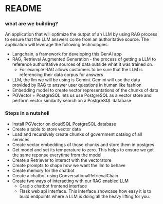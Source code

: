 # README

### what are we building?
An application that will optimize the output of an LLM by using RAG process to ensure that the LLM answers come from an authoritative source. 
The application will leverage the following technologies: 
- Langchain, a framework for developing this GenAI app
- RAG, Retrieval Augmented Generation - the process of getting a LLM to reference authoritative sources of data outside what it was trained on.
    - For example RAG allows customers to be sure that the LLM is referencing their data corpus for answers
- LLM, the llm we will be using is Gemini. Gemini will use the data provided by RAG to answer user questions in human like fashion
- Embedding model to create vector representations of the chunks of data
- PGVector + PostgreSQL lets us use PostgreSQL as a vector store and perform vector similarity search on a PostgreSQL database

### Steps in a nutshell
- Install PGVector on cloudSQL PostgreSQL database
- Create a table to store vector data
- Load and recursively create chunks of government catalog of all services
- Create vector embeddings of those chunks and store them in postgres
- Get model and set its temperature to zero. This helps to ensure we get the same reponse everytime from the model
- Create a Retriever to interact with the vectorstore
- Create prompts to shape how we want the llm to behave
- Create memory for the chatbot
- Create a chatbot using ConversationalRetrievalChain 
- Create two ways of interacting with our RAG enabled LLM
  - Gradio chatbot frontend interface
  - Flask web api interface.  This interface showcase how easy it is to build endpoints where a LLM is doing all the heavy lifting for you.


